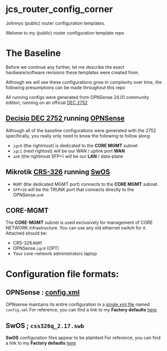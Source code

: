 # jcs_router_config_corner
Johnnys (public) router configuration templates.

Welome to my (public) router configuration template repo

# The Baseline
Before we continue any further, let me describe the exact hardware/software revisions these templates were created from.

Although we will see these configurations grow in complexity over time, the following presumptions can be made throughout this repo

All running configs were generated from OPNSense 24.01 community edition, running on an official [DEC 2752](https://shop.opnsense.com/product/dec2752-opnsense-rack-security-appliance/)


## [Decisio DEC 2752 ](https://shop.opnsense.com/product/dec2752-opnsense-rack-security-appliance/) running [OPNSense](https://docs.opnsense.org/releases/CE_24.7.html#october-23-2024)

Although all of the baseline configurations were generated with the 2752 specifically, you really only need to know the following to follow along

* `igc0` (the rightmost) is dedicated to the **CORE MGMT** subnet
* `igc1` (next rightost) will be our WAN / uplink port **WAN**
* `ax0`  (the rightmost SFP+) will be our **LAN** / data-plane


## Mikrotik [CRS-326](https://mikrotik.com/product/CRS326-24G-2SplusRM) running [SwOS](https://help.mikrotik.com/docs/spaces/SWOS/pages/328415/SwOS)

* `MGMT` (the dedicated MGMT port) connects to the **CORE MGMT** subnet.
* `SFP+10` will be the TRUNK port that connects directly to the OPNSense.`ax0`

## CORE-MGMT
The **CORE-MGMT** subnet is used exclusively for management of CORE NETWORK infrastructure. You can use any old ethernet switch for it. Attached should be:
* CRS-326.`MGMT` 
* OPNSense.`igc0` (OPT)
* Your core-network administrators laptop


# Configuration file formats:
## OPNSense : [config.xml](https://github.com/mihakralj/opnsense-cli)
OPNsense maintains its entire configuration in a [single xml file](https://forum.opnsense.org/index.php?topic=18193.0) named `config.xml` 
For reference, you can find a link to my __Factory defaults__ [here](configs/OPNSense-config-factory.xml)



## SwOS ; `css326q_2.17.swb`
**SwOS** configuration files appear to be plaintext
For reference, you can find a link to my __Factory defaults__ [here](configs/CSS326Q-config-factory.txt)

